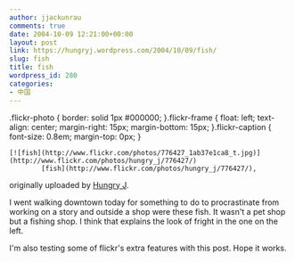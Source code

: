 ```yaml
---
author: jjackunrau
comments: true
date: 2004-10-09 12:21:00+00:00
layout: post
link: https://hungryj.wordpress.com/2004/10/09/fish/
slug: fish
title: fish
wordpress_id: 280
categories:
- 中国
---
```


.flickr-photo { border: solid 1px #000000; }.flickr-frame { float: left; text-align: center; margin-right: 15px; margin-bottom: 15px; }.flickr-caption { font-size: 0.8em; margin-top: 0px; }

	[![fish](http://www.flickr.com/photos/776427_1ab37e1ca8_t.jpg)](http://www.flickr.com/photos/hungry_j/776427/)  
			[fish](http://www.flickr.com/photos/hungry_j/776427/),  
originally uploaded by [Hungry J](http://www.flickr.com/people/hungry_j/).	

I went walking downtown today for something to do to procrastinate from working on a story and outside a shop were these fish.  It wasn't a pet shop but a fishing shop.  I think that explains the look of fright in the one on the left.  
  
I'm also testing some of flickr's extra features with this post.  Hope it works.  

